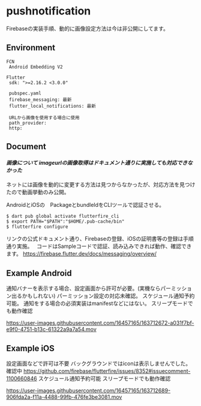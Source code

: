 # pushnotification

Firebaseの実装手順、動的に画像設定方法は今は非公開にしてます。

## Environment

```
FCN
 Android Embedding V2

Flutter
 sdk: ">=2.16.2 <3.0.0"
  
 pubspec.yaml
 firebase_messaging: 最新
 flutter_local_notifications: 最新
  
 URLから画像を使用する場合に使用
 path_provider:
 http:
```

## Document

#### *画像について imageurlの画像取得はドキュメント通りに実施しても対応できなかった*

ネットには画像を動的に変更する方法は見つからなかったが、対応方法を見つけたので動画挙動のみ公開。

AndroidとiOSの　PackageとbundleIdをCLIツールで認証させる。
```
$ dart pub global activate flutterfire_cli
$ export PATH="$PATH":"$HOME/.pub-cache/bin"
$ flutterfire configure

```

リンクの公式ドキュメント通り、Firebaseの登録、iOSの証明書等の登録は手順通り実施。　
コードはSampleコードで認証、読み込みできれば動作、確認できます。
https://firebase.flutter.dev/docs/messaging/overview/

## Example Android

通知バナーを表示する場合、設定画面から許可が必要。(実機ならパーミッション出るかもしれない)
パーミッション設定の対応未確認。
スケジュール通知予約可能。
通知をする場合の必須実装はmanifestなどにはない。
スリープモードでも動作確認


https://user-images.githubusercontent.com/16457165/163712672-a031f7bf-e9f0-4751-b13c-61322a9a7a54.mov



## Example iOS
設定画面などで許可は不要
バックグラウンドではiconは表示しませんでした。確認中
https://github.com/firebase/flutterfire/issues/8352#issuecomment-1100660846
スケジュール通知予約可能
スリープモードでも動作確認



https://user-images.githubusercontent.com/16457165/163712689-906fda2a-f11a-4488-99fb-476fe3be3081.mov




